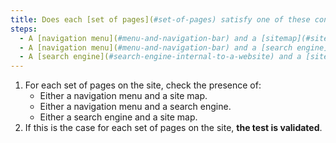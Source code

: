 ```yaml
---
title: Does each [set of pages](#set-of-pages) satisfy one of these conditions (except in particular cases)?
steps:
  - A [navigation menu](#menu-and-navigation-bar) and a [sitemap](#sitemap-page) are present.
  - A [navigation menu](#menu-and-navigation-bar) and a [search engine](#search-engine-internal-to-a-website) are present.
  - A [search engine](#search-engine-internal-to-a-website) and a [sitemap](#sitemap-page) are present.
---
```


1. For each set of pages on the site, check the presence of:
   - Either a navigation menu and a site map.
   - Either a navigation menu and a search engine.
   - Either a search engine and a site map.
2. If this is the case for each set of pages on the site, **the test is validated**.
